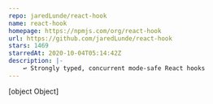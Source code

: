 ```yaml
---
repo: jaredLunde/react-hook
name: react-hook
homepage: https://npmjs.com/org/react-hook
url: https://github.com/jaredLunde/react-hook
stars: 1469
starredAt: 2020-10-04T05:14:42Z
description: |-
    ↩ Strongly typed, concurrent mode-safe React hooks
---
```


[object Object]
